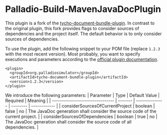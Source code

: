 # Palladio-Build-MavenJavaDocPlugin

This plugin is a fork of the [tycho-document-bundle-plugin](https://www.eclipse.org/tycho/sitedocs/tycho-extras/tycho-document-bundle-plugin/plugin-info.html). In contrast to the original plugin, this fork provides flags to consider sources of dependencies and the project itself. The default behavior is to only consider sources of dependencies.

To use the plugin, add the following snippet to your POM file (replace `1.2.3` with the most recent version). Most probably, you want to specify executions and parameters according to the [official plugin documentation](https://www.eclipse.org/tycho/sitedocs/tycho-extras/tycho-document-bundle-plugin/javadoc-mojo.html).
```
<plugin>
  <groupId>org.palladiosimulator</groupId>
  <artifactId>tycho-document-bundle-plugin</artifactId>
  <version>1.2.3</version>
</plugin>
```

We introduce the following parameters:
| Parameter                       | Type    | Default Value  | Required | Meaning |
| ------------------------------- | ------- | -------------- | -------- | ------------ |
| considerSourcesOfCurrentProject | boolean | false          | no       | The JavaDoc generation shall consider the source code of the current project. |
| considerSourcesOfDependencies   | boolean | true           | no       | The JavaDoc generation shall consider the source code of all dependencies.    |
